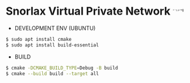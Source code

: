 Snorlax Virtual Private Network <sup style="font-size: .2em;">⠃⠁⠇⠞⠊⠛🌵 </sup>
================================================================================

- DEVELOPMENT ENV (UBUNTU)

```sh
$ sudo apt install cmake
$ sudo apt install build-essential
```
- BUILD

```sh
$ cmake -DCMAKE_BUILD_TYPE=Debug -B build
$ cmake --build build --target all
```


